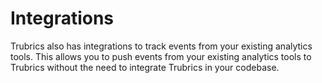 # Integrations

Trubrics also has integrations to track events from your existing analytics tools. This allows you to push events from your existing analytics tools to Trubrics without the need to integrate Trubrics in your codebase.
